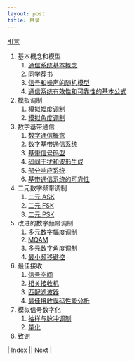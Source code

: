 ```yaml
---
layout: post
title: 目录
---
```


[引言](0-1-intro)

1. 基本概念和模型
   1. [通信系统基本概念](0-5-overview)
   2. [同学荐书](0-7-lib-2023)
   3. [信号和噪声的随机模型](1-3-random)
   4. [通信系统有效性和可靠性的基本公式](1-13-shannon)
2. 模拟调制
   1. [模拟幅度调制](3-3-am)
   2. [模拟角度调制](3-5-fm)
3. 数字基带通信
   1. [数字通信概念](4-1-digital)
   2. [数字基带通信系统](4-3-baseband)
   3. [基带信号码型](4-5-codeshape)
   4. [码间干扰和波形生成](4-7-isi)
   5. [部分响应系统](4-9-partial)
   6. [基带通信系统的可靠性](4-11-error)
4. 二元数字频带调制
   1.  [二元 ASK](5-3-2ask)
   2.  [二元 FSK](5-5-2fsk)
   3.  [二元 PSK](5-7-2psk)
5. 改进的数字频带调制
    1.  [多元数字幅度调制](5-9-mask)
    2.  [MQAM](5-11-qam)
    3.  [多元数字角度调制](5-13-mpsk)
    4.  [最小频移键控](5-17-msk)
6.  最佳接收
    1.  [信号空间](6-3-signal-space)
    2.  [相关接收机](6-5-correlation)
    3.  [匹配滤波器](6-7-match-filter)
    4.  [最佳接收误码性能分析](6-9-error)
7.  模拟信号数字化
    1.  [抽样与脉冲调制](7-1-sampling)
    2.  [量化](7-3-quanti)
9.  [致谢](99-note)

| [Index](../) || [Next](0-1-intro) |
